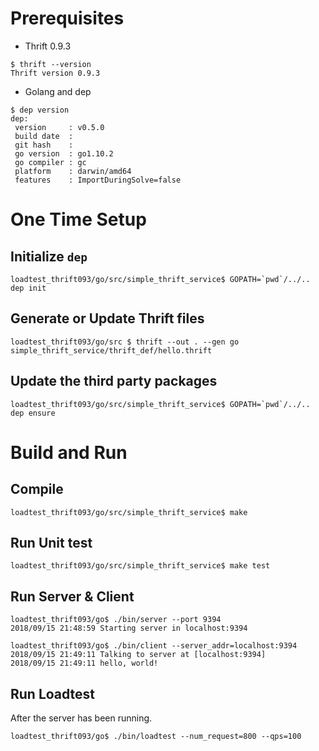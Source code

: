 
# Prerequisites

* Thrift 0.9.3
```
$ thrift --version
Thrift version 0.9.3
```

* Golang and dep
```
$ dep version
dep:
 version     : v0.5.0
 build date  : 
 git hash    : 
 go version  : go1.10.2
 go compiler : gc
 platform    : darwin/amd64
 features    : ImportDuringSolve=false
```

# One Time Setup
## Initialize `dep`
```
loadtest_thrift093/go/src/simple_thrift_service$ GOPATH=`pwd`/../.. dep init
```

## Generate or Update Thrift files
```
loadtest_thrift093/go/src $ thrift --out . --gen go simple_thrift_service/thrift_def/hello.thrift
```

## Update the third party packages
```
loadtest_thrift093/go/src/simple_thrift_service$ GOPATH=`pwd`/../.. dep ensure
```

# Build and Run

## Compile
```
loadtest_thrift093/go/src/simple_thrift_service$ make
```

## Run Unit test
```
loadtest_thrift093/go/src/simple_thrift_service$ make test
```

## Run Server & Client
```
loadtest_thrift093/go$ ./bin/server --port 9394
2018/09/15 21:48:59 Starting server in localhost:9394
```
```
loadtest_thrift093/go$ ./bin/client --server_addr=localhost:9394 
2018/09/15 21:49:11 Talking to server at [localhost:9394]
2018/09/15 21:49:11 hello, world!
```

## Run Loadtest
After the server has been running.
```
loadtest_thrift093/go$ ./bin/loadtest --num_request=800 --qps=100
```
